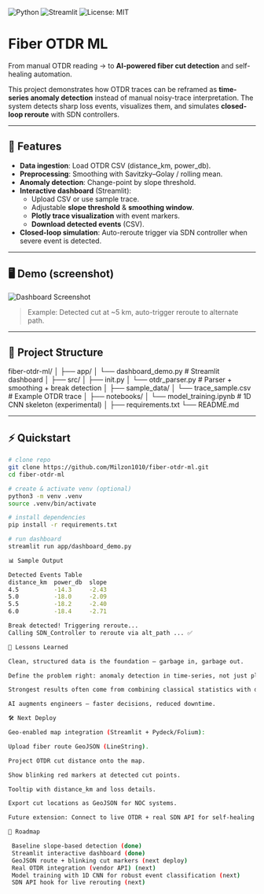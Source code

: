![Python](https://img.shields.io/badge/python-3.12-blue.svg)
![Streamlit](https://img.shields.io/badge/streamlit-1.x-red)
![License: MIT](https://img.shields.io/badge/License-MIT-green.svg)


# Fiber OTDR ML

From manual OTDR reading → to **AI-powered fiber cut detection** and self-healing automation.  

This project demonstrates how OTDR traces can be reframed as **time-series anomaly detection** instead of manual noisy-trace interpretation. The system detects sharp loss events, visualizes them, and simulates **closed-loop reroute** with SDN controllers.  

---

## 🚀 Features
- **Data ingestion**: Load OTDR CSV (distance_km, power_db).
- **Preprocessing**: Smoothing with Savitzky–Golay / rolling mean.
- **Anomaly detection**: Change-point by slope threshold.
- **Interactive dashboard** (Streamlit):
  - Upload CSV or use sample trace.
  - Adjustable **slope threshold** & **smoothing window**.
  - **Plotly trace visualization** with event markers.
  - **Download detected events** (CSV).
- **Closed-loop simulation**: Auto-reroute trigger via SDN controller when severe event is detected.

---

## 🖥️ Demo (screenshot)

![Dashboard Screenshot](docs/demo_screenshot.png)

> Example: Detected cut at ~5 km, auto-trigger reroute to alternate path.

---

## 📂 Project Structure
fiber-otdr-ml/
│
├── app/
│ └── dashboard_demo.py # Streamlit dashboard
│
├── src/
│ ├── init.py
│ └── otdr_parser.py # Parser + smoothing + break detection
│
├── sample_data/
│ └── trace_sample.csv # Example OTDR trace
│
├── notebooks/
│ └── model_training.ipynb # 1D CNN skeleton (experimental)
│
├── requirements.txt
└── README.md


---

## ⚡ Quickstart
```bash
# clone repo
git clone https://github.com/Milzon1010/fiber-otdr-ml.git
cd fiber-otdr-ml

# create & activate venv (optional)
python3 -m venv .venv
source .venv/bin/activate

# install dependencies
pip install -r requirements.txt

# run dashboard
streamlit run app/dashboard_demo.py

📊 Sample Output

Detected Events Table
distance_km  power_db  slope
4.5          -14.3     -2.43
5.0          -18.0     -2.09
5.5          -18.2     -2.40
6.0          -18.4     -2.71

Break detected! Triggering reroute...
Calling SDN_Controller to reroute via alt_path ... ✅

🧠 Lessons Learned

Clean, structured data is the foundation — garbage in, garbage out.

Define the problem right: anomaly detection in time-series, not just plotting traces.

Strongest results often come from combining classical statistics with deep learning.

AI augments engineers — faster decisions, reduced downtime.

🛠️ Next Deploy

Geo-enabled map integration (Streamlit + Pydeck/Folium):

Upload fiber route GeoJSON (LineString).

Project OTDR cut distance onto the map.

Show blinking red markers at detected cut points.

Tooltip with distance_km and loss details.

Export cut locations as GeoJSON for NOC systems.

Future extension: Connect to live OTDR + real SDN API for self-healing network.

📌 Roadmap

 Baseline slope-based detection (done)
 Streamlit interactive dashboard (done)
 GeoJSON route + blinking cut markers (next deploy)
 Real OTDR integration (vendor API) (next)
 Model training with 1D CNN for robust event classification (next)
 SDN API hook for live rerouting (next)
